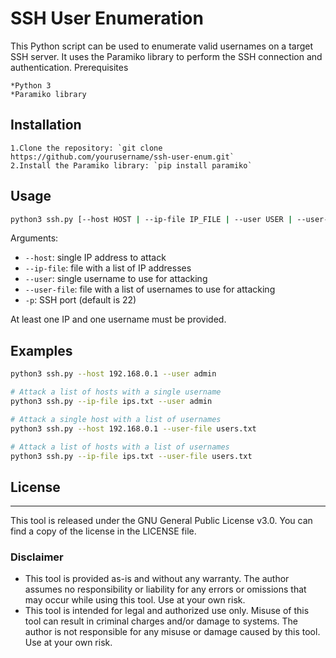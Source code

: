 # SSH User Enumeration

This Python script can be used to enumerate valid usernames on a target SSH server. It uses the Paramiko library to perform the SSH connection and authentication.
Prerequisites

    *Python 3
    *Paramiko library

## Installation

    1.Clone the repository: `git clone https://github.com/yourusername/ssh-user-enum.git`
    2.Install the Paramiko library: `pip install paramiko`

## Usage
```bash 
python3 ssh.py [--host HOST | --ip-file IP_FILE | --user USER | --user-file USER_FILE] [-p 22]
```
Arguments:

- `--host`: single IP address to attack
- `--ip-file`: file with a list of IP addresses
- `--user`: single username to use for attacking
- `--user-file`: file with a list of usernames to use for attacking
- `-p`: SSH port (default is 22)

At least one IP and one username must be provided.
## Examples
```bash # Attack a single host with a single username
python3 ssh.py --host 192.168.0.1 --user admin

# Attack a list of hosts with a single username
python3 ssh.py --ip-file ips.txt --user admin

# Attack a single host with a list of usernames
python3 ssh.py --host 192.168.0.1 --user-file users.txt

# Attack a list of hosts with a list of usernames
python3 ssh.py --ip-file ips.txt --user-file users.txt
```


## License
-------
This tool is released under the GNU General Public License v3.0. You can find a copy of the license in the LICENSE file.

### Disclaimer
- This tool is provided as-is and without any warranty. The author assumes no responsibility or liability for any errors or omissions that may occur while using this tool. Use at your own risk.
- This tool is intended for legal and authorized use only. Misuse of this tool can result in criminal charges and/or damage to systems. The author is not responsible for any misuse or damage caused by this tool. Use at your own risk.

